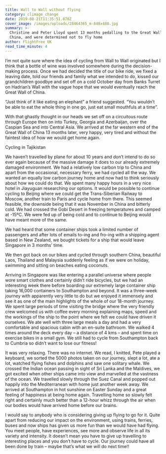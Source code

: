 ```yaml
---
title: Wall to Wall without flying
category: climage_change
date: 2019-08-21T11:35:51.878Z
cover_image: /images/uploads/28464365_m-848x480.jpg
summary: >-
  Christine and Peter Lloyd spent 13 months pedalling to the Great Wall of
  China, and were determined not to fly home
author: FlightFree UK
read_time_minute: 4
---
```

I’m not quite sure where the idea of cycling from Wall to Wall originated but I think that a bottle of wine was involved somewhere during the decision-making process. Once we had decided the title of our bike ride, we fixed a leaving date, told our friends and family what we intended to do, kissed our grandchildren goodbye and set off on a cold October day from Banks Turret on Hadrian’s Wall with the vague hope that we would eventually reach the Great Wall of China.

“Just think of it like eating an elephant” a friend suggested. “You wouldn’t be able to eat the whole thing in one go, just eat small mouthfuls at a time”. 



With that ghastly thought in our heads we set off on a circuitous route through Europe then on into Turkey, Georgia and Azerbaijan, over the Caspian Sea and into Central Asia. We arrived at the far western end of the Great Wall of China 13 months later, very happy, very tired and without the faintest idea of how we would get home again.

Cycling in Tajikistan 

We haven’t travelled by plane for about 10 years and don’t intend to do so ever again because of the massive damage it does to our already extremely damaged environment. We had a relatively low carbon trip to China and apart from the occasional, necessary ferry, we had cycled all the way. We wanted an equally low carbon journey home and now had to think seriously about how we could do that. We spent many happy hours in a very nice hotel in Jiayuguan researching our options. It would be possible to continue cycling to Beijing where we could get the Trans-Siberian Railway to Moscow, another train to Paris and cycle home from there. This seemed feasible, the downside being that it was November in China and bitterly cold. We had crossed the Gobi Desert in freezing temperatures and camped at -15ºC. We were fed up of being cold and to continue to Beijing would have meant more of the same. 



We had heard that some container ships took a limited number of passengers and after lots of emails to-ing and fro-ing with a shipping agent based in New Zealand, we bought tickets for a ship that would leave Singapore in 3 months’ time.

We then got back on our bikes and cycled through southern China, beautiful Laos, Thailand and Malaysia suddenly feeling as if we were on holiday, swimming and sitting on beaches eating coconuts.



Arriving in Singapore was like entering a parallel universe where people wore smart clothes and certainly didn’t ride bicycles, but we had an interesting week there before boarding our extremely large container ship taking 16,000 containers to Southampton and beyond. It was a three-week journey with apparently very little to do but we enjoyed it immensely and see it as one of the main highlights of the whole of our 18-month journey. We spent large periods of time visiting the bridge where the very friendly crew welcomed us with coffee every morning explaining maps, speed and the workings of the ship to the point where we felt we could have driven it ourselves. We ate well with three large meals a day and had a very comfortable and spacious cabin with an en-suite bathroom. We walked 4 times around the deck every day – a distance of 4 kms – and spent time on exercise bikes in a small gym. We still had to cycle from Southampton back to Cumbria so didn’t want to lose our fitness! 

It was very relaxing. There was no internet. We read, I knitted, Pete played a keyboard, we sorted the 5000 photos taken on our journey, slept a lot, ate a lot, watched flying fishes and dolphins and saw one solitary whale. We crossed the Indian ocean passing in sight of Sri Lanka and the Maldives, we got excited when other ships came into view and marvelled at the vastness of the ocean. We travelled slowly through the Suez Canal and popped out happily into the Mediterranean with home just another week away. We arrived at Southampton in hot sunshine on Easter Sunday and a great feeling of happiness at being home again. Travelling home so slowly felt right and certainly much better than a 12-hour whizz through the air when our bodies would have arrived home before our brains.



I would say to anybody who is considering giving up flying to go for it. Quite apart from reducing our impact on the environment, using trains, ferries, buses and now ships has given us more fun than we would have had flying. You meet people, have experiences, see more and observe life in all its variety and intensity. It doesn’t mean you have to give up travelling to interesting places and you don’t have to cycle. Our journey could have all been done by train – maybe that’s what we will do next time!!
